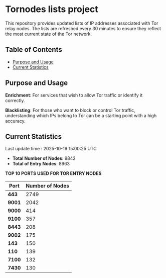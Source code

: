 # Tornodes lists project

This repository provides updated lists of IP addresses associated with Tor relay nodes. The lists are refreshed every 30 minutes to ensure they reflect the most current state of the Tor network.

## Table of Contents

- [Purpose and Usage](#purpose-and-usage)
- [Current Statistics](#current-statistics)


## Purpose and Usage

**Enrichment**: For services that wish to allow Tor traffic or identify it correctly.

**Blacklisting**: For those who want to block or control Tor traffic, understanding which IPs belong to Tor can be a starting point with a high accuracy.

## Current Statistics

Last update time : 2025-10-19 15:00:25 UTC

- **Total Number of Nodes**: 9842
- **Total of Entry Nodes**: 8963

**TOP 10 PORTS USED FOR TOR ENTRY NODES**

| **Port** | **Number of Nodes** |
|------|-----------------|
| **443**   | 2749  |
| **9001**   | 2042  |
| **9000**   | 414  |
| **9100**   | 357  |
| **8443**   | 208  |
| **9002**   | 175  |
| **143**   | 150  |
| **110**   | 139  |
| **7100**   | 132  |
| **7430**   | 130  |

